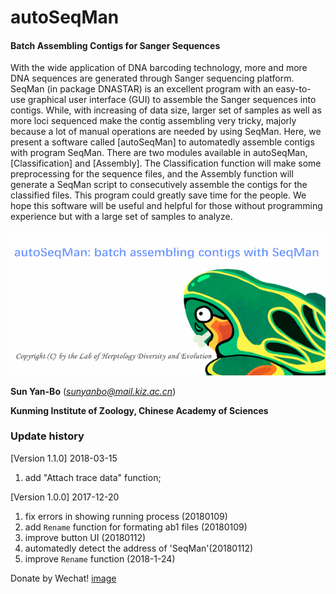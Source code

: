 # autoSeqMan
#### Batch Assembling Contigs for Sanger Sequences ####
With the wide application of DNA barcoding technology, more and more DNA sequences are generated through Sanger sequencing platform. SeqMan (in package DNASTAR) is an excellent program with an easy-to-use graphical user interface (GUI) to assemble the Sanger sequences into contigs. While, with increasing of data size, larger set of samples as well as more loci sequenced make the contig assembling very tricky, majorly because a lot of manual operations are needed by using SeqMan. Here, we present a software called [autoSeqMan] to automatedly assemble contigs with program SeqMan. There are two modules available in autoSeqMan, [Classification] and [Assembly]. The Classification function will make some preprocessing for the sequence files, and the Assembly function will generate a SeqMan script to consecutively assemble the contigs for the classified files. This program could greatly save time for the people. We hope this software will be useful and helpful for those without programming experience but with a large set of samples to analyze.

![image](https://raw.githubusercontent.com/Sun-Yanbo/autoSeqMan/master/homepage.jpg)

**Sun Yan-Bo** (*sunyanbo@mail.kiz.ac.cn*)

**Kunming Institute of Zoology, Chinese Academy of Sciences**

### Update history ###
[Version 1.1.0] 2018-03-15
1. add "Attach trace data" function;

[Version 1.0.0] 2017-12-20
1. fix errors in showing running process (20180109)
2. add `Rename` function for formating ab1 files (20180109)
3. improve button UI (20180112)
4. automatedly detect the address of 'SeqMan'(20180112)
5. improve `Rename` function (2018-1-24)


Donate by Wechat! [image](https://raw.githubusercontent.com/Sun-Yanbo/autoSeqMan/master/encourage.jpg)
